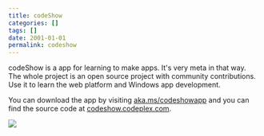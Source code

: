 ```yaml
---
title: codeShow
categories: []
tags: []
date: 2001-01-01
permalink: codeshow
---
```


codeShow is a app for learning to make apps. It's very meta in that way. The whole project is an open source project with community contributions. Use it to learn the web platform and Windows app development.

You can download the app by visiting [aka.ms/codeshowapp](http://aka.ms/codeshowapp) and you can find the source code at [codeshow.codeplex.com](http://codeshow.codeplex.com).

![](http://codefoster.blob.core.windows.net/site/image/e594a755c9a24a348b10f38513d4b2c5/codeshow_01_1.png)